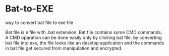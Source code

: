# Bat-to-EXE
way to convert bat file to exe file

Bat file is e file with .bat extension. Bat file contains some CMD commands.
A CMD oparation can be done easily only by clicking bat file.
by converting bat file into exe, the file looks like an desktop application and the commands in bat file
get secured from manipulation and encrypted.
